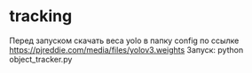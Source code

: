# tracking
Перед запуском скачать веса yolo в папку config по ссылке https://pjreddie.com/media/files/yolov3.weights 
Запуск: python object_tracker.py
